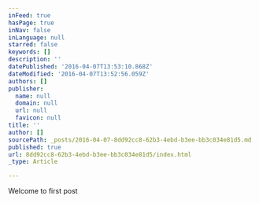 ```yaml
---
inFeed: true
hasPage: true
inNav: false
inLanguage: null
starred: false
keywords: []
description: ''
datePublished: '2016-04-07T13:53:10.868Z'
dateModified: '2016-04-07T13:52:56.059Z'
authors: []
publisher:
  name: null
  domain: null
  url: null
  favicon: null
title: ''
author: []
sourcePath: _posts/2016-04-07-8dd92cc8-62b3-4ebd-b3ee-bb3c034e81d5.md
published: true
url: 8dd92cc8-62b3-4ebd-b3ee-bb3c034e81d5/index.html
_type: Article

---
```

Welcome to first post